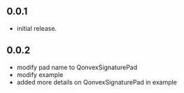 ## 0.0.1

* initial release.

## 0.0.2

* modify pad name to QonvexSignaturePad
* modify example
* added more details on QonvexSignaturePad in example